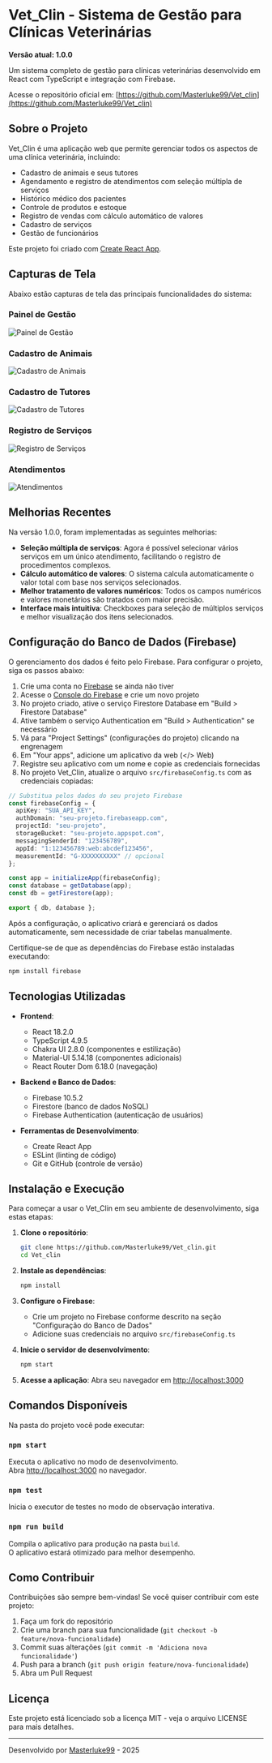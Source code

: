 # Vet_Clin - Sistema de Gestão para Clínicas Veterinárias

**Versão atual: 1.0.0**

Um sistema completo de gestão para clínicas veterinárias desenvolvido em React com TypeScript e integração com Firebase.

Acesse o repositório oficial em: [https://github.com/Masterluke99/Vet_clin](https://github.com/Masterluke99/Vet_clin)

## Sobre o Projeto

Vet_Clin é uma aplicação web que permite gerenciar todos os aspectos de uma clínica veterinária, incluindo:

- Cadastro de animais e seus tutores
- Agendamento e registro de atendimentos com seleção múltipla de serviços
- Histórico médico dos pacientes
- Controle de produtos e estoque
- Registro de vendas com cálculo automático de valores
- Cadastro de serviços
- Gestão de funcionários

Este projeto foi criado com [Create React App](https://github.com/facebook/create-react-app).

## Capturas de Tela

Abaixo estão capturas de tela das principais funcionalidades do sistema:

### Painel de Gestão

![Painel de Gestão](./screenshots/painel%20de%20gestão.png)

### Cadastro de Animais

![Cadastro de Animais](./screenshots/cadastro%20de%20animais.png)

### Cadastro de Tutores

![Cadastro de Tutores](./screenshots/cadastro%20de%20tutores.png)

### Registro de Serviços

![Registro de Serviços](./screenshots/registro%20de%20serviços.png)

### Atendimentos

![Atendimentos](./screenshots/atendimentos.png)

## Melhorias Recentes

Na versão 1.0.0, foram implementadas as seguintes melhorias:

- **Seleção múltipla de serviços**: Agora é possível selecionar vários serviços em um único atendimento, facilitando o registro de procedimentos complexos.
- **Cálculo automático de valores**: O sistema calcula automaticamente o valor total com base nos serviços selecionados.
- **Melhor tratamento de valores numéricos**: Todos os campos numéricos e valores monetários são tratados com maior precisão.
- **Interface mais intuitiva**: Checkboxes para seleção de múltiplos serviços e melhor visualização dos itens selecionados.

## Configuração do Banco de Dados (Firebase)

O gerenciamento dos dados é feito pelo Firebase. Para configurar o projeto, siga os passos abaixo:

1. Crie uma conta no [Firebase](https://firebase.google.com/) se ainda não tiver
2. Acesse o [Console do Firebase](https://console.firebase.google.com/) e crie um novo projeto
3. No projeto criado, ative o serviço Firestore Database em "Build > Firestore Database"
4. Ative também o serviço Authentication em "Build > Authentication" se necessário
5. Vá para "Project Settings" (configurações do projeto) clicando na engrenagem
6. Em "Your apps", adicione um aplicativo da web (</> Web)
7. Registre seu aplicativo com um nome e copie as credenciais fornecidas
8. No projeto Vet_Clin, atualize o arquivo `src/firebaseConfig.ts` com as credenciais copiadas:

```typescript
// Substitua pelos dados do seu projeto Firebase
const firebaseConfig = {
  apiKey: "SUA_API_KEY",
  authDomain: "seu-projeto.firebaseapp.com",
  projectId: "seu-projeto",
  storageBucket: "seu-projeto.appspot.com",
  messagingSenderId: "123456789",
  appId: "1:123456789:web:abcdef123456",
  measurementId: "G-XXXXXXXXXX" // opcional
};

const app = initializeApp(firebaseConfig);
const database = getDatabase(app);
const db = getFirestore(app);

export { db, database };
```

Após a configuração, o aplicativo criará e gerenciará os dados automaticamente, sem necessidade de criar tabelas manualmente.

Certifique-se de que as dependências do Firebase estão instaladas executando:

```bash
npm install firebase
```

## Tecnologias Utilizadas

- **Frontend**: 
  - React 18.2.0
  - TypeScript 4.9.5
  - Chakra UI 2.8.0 (componentes e estilização)
  - Material-UI 5.14.18 (componentes adicionais)
  - React Router Dom 6.18.0 (navegação)
  
- **Backend e Banco de Dados**:
  - Firebase 10.5.2
  - Firestore (banco de dados NoSQL)
  - Firebase Authentication (autenticação de usuários)
  
- **Ferramentas de Desenvolvimento**:
  - Create React App
  - ESLint (linting de código)
  - Git e GitHub (controle de versão)

## Instalação e Execução

Para começar a usar o Vet_Clin em seu ambiente de desenvolvimento, siga estas etapas:

1. **Clone o repositório**:
   ```bash
   git clone https://github.com/Masterluke99/Vet_clin.git
   cd Vet_clin
   ```

2. **Instale as dependências**:
   ```bash
   npm install
   ```

3. **Configure o Firebase**:
   - Crie um projeto no Firebase conforme descrito na seção "Configuração do Banco de Dados"
   - Adicione suas credenciais no arquivo `src/firebaseConfig.ts`

4. **Inicie o servidor de desenvolvimento**:
   ```bash
   npm start
   ```

5. **Acesse a aplicação**:
   Abra seu navegador em [http://localhost:3000](http://localhost:3000)

## Comandos Disponíveis

Na pasta do projeto você pode executar:

### `npm start`

Executa o aplicativo no modo de desenvolvimento.\
Abra [http://localhost:3000](http://localhost:3000) no navegador.

### `npm test`

Inicia o executor de testes no modo de observação interativa.

### `npm run build`

Compila o aplicativo para produção na pasta `build`.\
O aplicativo estará otimizado para melhor desempenho.

## Como Contribuir

Contribuições são sempre bem-vindas! Se você quiser contribuir com este projeto:

1. Faça um fork do repositório
2. Crie uma branch para sua funcionalidade (`git checkout -b feature/nova-funcionalidade`)
3. Commit suas alterações (`git commit -m 'Adiciona nova funcionalidade'`)
4. Push para a branch (`git push origin feature/nova-funcionalidade`)
5. Abra um Pull Request

## Licença

Este projeto está licenciado sob a licença MIT - veja o arquivo LICENSE para mais detalhes.

---

Desenvolvido por [Masterluke99](https://github.com/Masterluke99) - 2025
